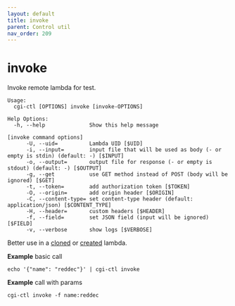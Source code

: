 ```yaml
---
layout: default
title: invoke
parent: Control util
nav_order: 209
---
```


# invoke

Invoke remote lambda for test. 

```
Usage:
  cgi-ctl [OPTIONS] invoke [invoke-OPTIONS]

Help Options:
  -h, --help              Show this help message

[invoke command options]
      -U, --uid=          Lambda UID [$UID]
      -i, --input=        input file that will be used as body (- or empty is stdin) (default: -) [$INPUT]
      -o, --output=       output file for response (- or empty is stdout) (default: -) [$OUTPUT]
      -g, --get           use GET method instead of POST (body will be ignored) [$GET]
      -t, --token=        add authorization token [$TOKEN]
      -O, --origin=       add origin header [$ORIGIN]
      -C, --content-type= set content-type header (default: application/json) [$CONTENT_TYPE]
      -H, --header=       custom headers [$HEADER]
      -f, --field=        set JSON field (input will be ignored) [$FIELD]
      -v, --verbose       show logs [$VERBOSE]
```

Better use in a [cloned](../clone) or [created](../create) lambda.

**Example** basic call

```
echo '{"name": "reddec"}' | cgi-ctl invoke
```

**Example** call with params

```
cgi-ctl invoke -f name:reddec
```
